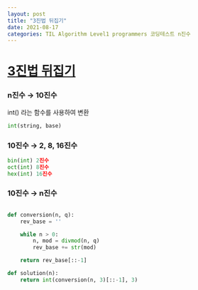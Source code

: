 ```yaml
---
layout: post
title: "3진법 뒤집기"
date: 2021-08-17
categories: TIL Algorithm Level1 programmers 코딩테스트 n진수
---
```


# [3진법 뒤집기](https://programmers.co.kr/learn/courses/30/lessons/68935)

### n진수 → 10진수

int() 라는 함수를 사용하여 변환

```python
int(string, base)
```

### 10진수 → 2, 8, 16진수

```python
bin(int) 2진수
oct(int) 8진수
hex(int) 16진수
```

### 10진수 → n진수

```python

def conversion(n, q):
    rev_base = ''

    while n > 0:
        n, mod = divmod(n, q)
        rev_base += str(mod)

    return rev_base[::-1]

def solution(n):
    return int(conversion(n, 3)[::-1], 3)
```
